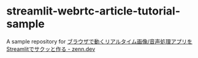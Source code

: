 # streamlit-webrtc-article-tutorial-sample

A sample repository for [ブラウザで動くリアルタイム画像/音声処理アプリをStreamlitでサクッと作る - zenn.dev](https://github.com/whitphx/streamlit-webrtc-article-tutorial-sample)
